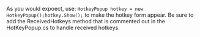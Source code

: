As you would expoect, use: `HotkeyPopup hotkey = new HotkeyPopup();hotkey.Show();` to make the hotkey form appear.
Be sure to add the ReceivedHotkeys method that is commented out in the HotKeyPopup.cs to handle received hotkeys.
